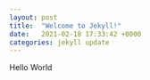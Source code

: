 ```yaml
---
layout: post
title:  "Welcome to Jekyll!"
date:   2021-02-18 17:33:42 +0000
categories: jekyll update
---
```

Hello World
